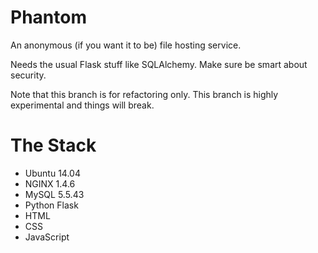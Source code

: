 # Phantom
An anonymous (if you want it to be) file hosting service.

Needs the usual Flask stuff like SQLAlchemy. Make sure be smart about security.

Note that this branch is for refactoring only. This branch is highly experimental and things will break.

# The Stack
- Ubuntu 14.04
- NGINX 1.4.6
- MySQL 5.5.43
- Python Flask
- HTML
- CSS
- JavaScript

